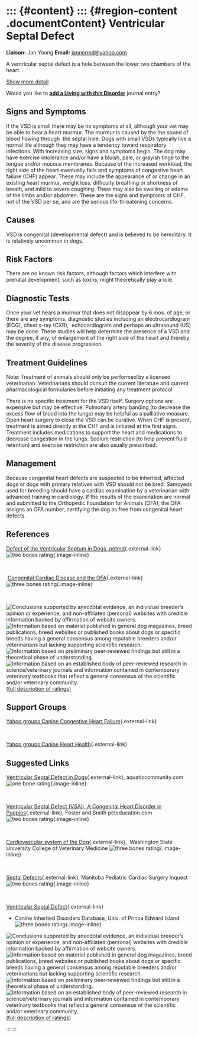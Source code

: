 ::: {#content}
::: {#region-content .documentContent}
Ventricular Septal Defect
=========================

**Liaison:** Jan Young **Email:** <jannermd@yahoo.com>

<div>

A ventricular septal defect is a hole between the lower two chambers of
the heart.

</div>

<div>

[Show more detail](ventricular-septal-defect5a76.html?showlong=1)

</div>

Would you like to **[add a Living with this
Disorder](ventricular-septal-defect/addliving_form.html)** journal
entry?

Signs and Symptoms
------------------

If the VSD is small there may be no symptoms at all, although your vet
may be able to hear a heart murmur. The murmur is caused by the the
sound of blood flowing through  the septal hole. Dogs with small VSDs
typically live a normal life although they may have a tendency toward
respiratory infections. With increasing size, signs and symptoms begin.
The dog may have exercise intolerance and/or have a bluish, pale, or
grayish tinge to the tongue and/or mucous membranes. Because of the
increased workload, the right side of the heart eventually fails and
symptoms of congestive heart failure (CHF) appear. These may include the
appearance of or change in an existing heart murmur, weight loss,
difficulty breathing or shortness of breath, and mild to severe
coughing. There may also be swelling or edema of the limbs and/or
abdomen. These are the signs and symptoms of CHF, not of the VSD per se,
and are the serious life-threatening concerns.

Causes
------

VSD is congenital (developmental defect) and is believed to be
hereditary. It is relatively uncommon in dogs.

Risk Factors
------------

There are no known risk factors, although factors which interfere with
prenatal development, such as toxins, might theoretically play a role.

Diagnostic Tests
----------------

Once your vet hears a murmur that does not disappear by 6 mos. of age,
or there are any symptoms, diagnostic studies including an
electrocardiogram (ECG), chest x-ray (CXR),  echocardiogram and perhaps
an ultrasound (US) may be done. These studies will help determine the
presence of a VSD and the degree, if any, of enlargement of the right
side of the heart and thereby the severity of the disease progression.

Treatment Guidelines
--------------------

Note: Treatment of animals should only be performed by a licensed
veterinarian. Veterinarians should consult the current literature and
current pharmacological formularies before initiating any treatment
protocol.

There is no specific treatment for the VSD itself. Surgery options are
expensive but may be effective. Pulmonary artery banding (to decrease
the excess flow of blood into the lungs) may be helpful as a palliative
measure. Open heart surgery to close the VSD can be curative. When CHF
is present, treatment is aimed directly at the CHF and is initiated at
the first signs. Treatment includes medications to support the heart and
medications to decrease congestion in the lungs. Sodium restriction (to
help prevent fluid retention) and exercise restriction are also usually
prescribed.

Management
----------

Because congenital heart defects are suspected to be inherited, affected
dogs or dogs with primary relatives with VSD should not be bred.
Samoyeds used for breeding should have a cardiac examination by a
veterinarian with advanced training in cardiology. If the results of the
examination are normal and submitted to the Orthopedic Foundation for
Animals (OFA), the OFA assigns an OFA number, certifying the dog as free
from congenital heart defects.

References
----------

[Defect of the Ventricular Septum in Dogs,
petmd](http://www.petmd.com/dog/conditions/cardiovascular/c_dg_septal_defect){.external-link}  
![two bones
rating](images/disorder-images/2-bones.gif/image_preview.png){.image-inline}

 

 [Congenital Cardiac Disease and the
OFA](http://www.offa.org/cardiac_about.html){.external-link}  ![three
bones
rating](images/disorder-images/3-bones.gif/image_preview.png){.image-inline}

 

<div>

![](ventricular-septal-defect/bone.gif "Conclusions supported by anecdotal evidence, an individual breeder’s opinion or experience, and non-affiliated (personal) websites with credible information backed by affirmation of website owners.")
![](ventricular-septal-defect/2-bones.gif "Information based on material published in general dog magazines, breed publications, breed websites or published books about dogs or specific breeds  having a general consensus among reputable breeders and/or veterinarians but lacking supporting scientific research.")
![](ventricular-septal-defect/3-bones.gif "Information based on preliminary peer-reviewed findings but still in a theoretical phase of understanding.")
![](ventricular-septal-defect/4-bones.gif "Information based on an established body of peer-reviewed research in science/veterinary journals and information contained in contemporary veterinary textbooks that reflect a general consensus of the scientific and/or veterinary community.")
[(full description of ratings)](ratings-what-do-they-mean.html)

</div>

Support Groups
--------------

[Yahoo groups Canine Congestive Heart
Failure](https://groups.yahoo.com/neo/groups/congestiveheartfailure/info){.external-link}

 

[Yahoo groups Canine Heart
Health](https://groups.yahoo.com/neo/groups/caninehearthealth/info){.external-link}

Suggested Links
---------------

[Ventricular Septal Defect in
Dogs](http://www.aquaticcommunity.com/dog/health/cardio/Ventricularseptaldefect.php){.external-link},
aquaticcommunity.com ![one bone
rating](images/disorder-images/bone.gif/image_preview.png){.image-inline}

 

[Ventricular Septal Defect (VSA):  A Congenital Heart Disorder in
Puppies](http://www.peteducation.com/article.cfm?c=2+2096&aid=886){.external-link},
Foster and Smith peteducation.com ![two bones
rating](images/disorder-images/2-bones.gif/image_preview.png){.image-inline}

 

[Cardiovascular system of the
Dog](http://www.vetmed.wsu.edu/ClientED/anatomy/cardiovascular.aspx){.external-link}, 
Washington State University College of Veterinary Medicine ![three bones
rating](images/disorder-images/3-bones.gif/image_preview.png){.image-inline}

 

[Septal
Defects](http://www.pediatriccardiacinquest.mb.ca/ch02/septaldefects.html){.external-link},
Manitoba Pediatric Cardiac Surgery Inquest ![two bones
rating](images/disorder-images/2-bones.gif/image_preview.png){.image-inline}

 

[Ventricular Septal
Defect](http://cidd.discoveryspace.ca/disorder/ventricular-septal-defect-vsd.html){.external-link}
- Canine Inherited Disorders Database, Univ. of Prince Edward Island
![three bones
rating](images/disorder-images/3-bones.gif/image_preview.png){.image-inline}

<div>

![](ventricular-septal-defect/bone.gif "Conclusions supported by anecdotal evidence, an individual breeder’s opinion or experience, and non-affiliated (personal) websites with credible information backed by affirmation of website owners.")
![](ventricular-septal-defect/2-bones.gif "Information based on material published in general dog magazines, breed publications, breed websites or published books about dogs or specific breeds  having a general consensus among reputable breeders and/or veterinarians but lacking supporting scientific research.")
![](ventricular-septal-defect/3-bones.gif "Information based on preliminary peer-reviewed findings but still in a theoretical phase of understanding.")
![](ventricular-septal-defect/4-bones.gif "Information based on an established body of peer-reviewed research in science/veterinary journals and information contained in contemporary veterinary textbooks that reflect a general consensus of the scientific and/or veterinary community.")
[(full description of ratings)](ratings-what-do-they-mean.html)

</div>
:::
:::
